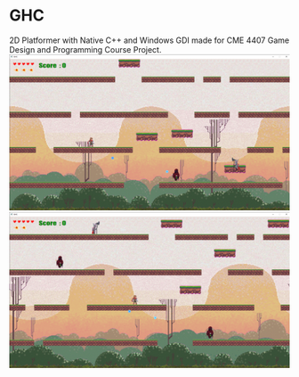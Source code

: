 # GHC
2D Platformer with Native C++ and Windows GDI made for CME 4407 Game Design and Programming Course Project.
![Alt text](InGame-1.png?raw=true "Title")
![Alt text](InGame-2.png?raw=true "Title")
